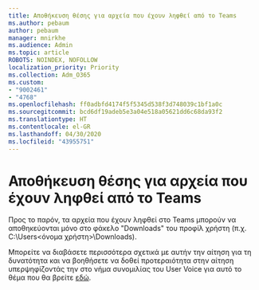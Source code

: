 ```yaml
---
title: Αποθήκευση θέσης για αρχεία που έχουν ληφθεί από το Teams
ms.author: pebaum
author: pebaum
manager: mnirkhe
ms.audience: Admin
ms.topic: article
ROBOTS: NOINDEX, NOFOLLOW
localization_priority: Priority
ms.collection: Adm_O365
ms.custom:
- "9002461"
- "4768"
ms.openlocfilehash: ff0adbfd4174f5f5345d538f3d748039c1bf1a0c
ms.sourcegitcommit: bcd6df19adeb5e3a04e518a05621dd6c68da93f2
ms.translationtype: HT
ms.contentlocale: el-GR
ms.lasthandoff: 04/30/2020
ms.locfileid: "43955751"
---
```

# <a name="save-location-for-files-downloaded-from-teams"></a>Αποθήκευση θέσης για αρχεία που έχουν ληφθεί από το Teams

Προς το παρόν, τα αρχεία που έχουν ληφθεί στο Teams μπορούν να αποθηκεύονται μόνο στο φάκελο "Downloads" του προφίλ χρήστη (π.χ. C:\Users\<όνομα χρήστη>\Downloads).

Μπορείτε να διαβάσετε περισσότερα σχετικά με αυτήν την αίτηση για τη δυνατότητα και να βοηθήσετε να δοθεί προτεραιότητα στην αίτηση υπερψηφίζοντάς την στο νήμα συνομιλίας του User Voice για αυτό το θέμα που θα βρείτε [εδώ](https://microsoftteams.uservoice.com/forums/555103-public/suggestions/18693262-have-the-download-function-of-files-allow-you-to-s).
